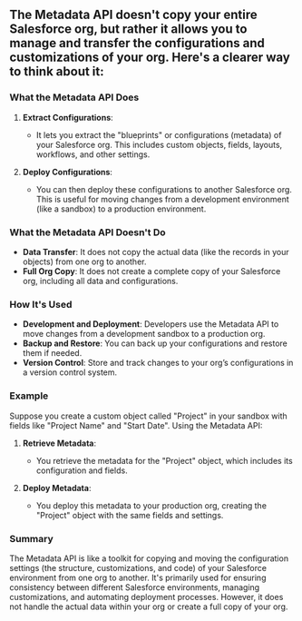 ## The Metadata API doesn't copy your entire Salesforce org, but rather it allows you to manage and transfer the configurations and customizations of your org. Here's a clearer way to think about it:

### What the Metadata API Does
1. **Extract Configurations**:
   - It lets you extract the "blueprints" or configurations (metadata) of your Salesforce org. This includes custom objects, fields, layouts, workflows, and other settings.

2. **Deploy Configurations**:
   - You can then deploy these configurations to another Salesforce org. This is useful for moving changes from a development environment (like a sandbox) to a production environment.

### What the Metadata API Doesn't Do
- **Data Transfer**: It does not copy the actual data (like the records in your objects) from one org to another.
- **Full Org Copy**: It does not create a complete copy of your Salesforce org, including all data and configurations.

### How It's Used
- **Development and Deployment**: Developers use the Metadata API to move changes from a development sandbox to a production org.
- **Backup and Restore**: You can back up your configurations and restore them if needed.
- **Version Control**: Store and track changes to your org’s configurations in a version control system.

### Example
Suppose you create a custom object called "Project" in your sandbox with fields like "Project Name" and "Start Date". Using the Metadata API:

1. **Retrieve Metadata**:
   - You retrieve the metadata for the "Project" object, which includes its configuration and fields.
   
2. **Deploy Metadata**:
   - You deploy this metadata to your production org, creating the "Project" object with the same fields and settings.

### Summary
The Metadata API is like a toolkit for copying and moving the configuration settings (the structure, customizations, and code) of your Salesforce environment from one org to another. It's primarily used for ensuring consistency between different Salesforce environments, managing customizations, and automating deployment processes. However, it does not handle the actual data within your org or create a full copy of your org.
